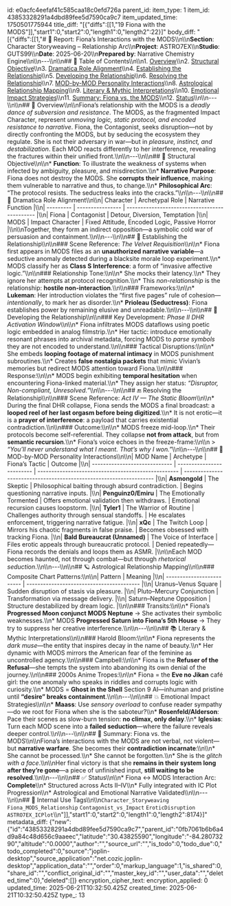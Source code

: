 id: e0acfc4eefaf41c585caa18c0efd726a
parent_id: 
item_type: 1
item_id: 43853328291a4dbd89fee5d7590ca9c7
item_updated_time: 1750501775944
title_diff: "[{\"diffs\":[[1,\"19 Fiona with the MODS\"]],\"start1\":0,\"start2\":0,\"length1\":0,\"length2\":22}]"
body_diff: "[{\"diffs\":[[1,\"# 📘 Report: Fiona’s Interactions with the MODS\\\n\\\n**Section**: Character Storyweaving – Relationship Arc\\\n**Project**: ASTRO7EX\\\n**Studio**: GUTS99\\\n**Date**: 2025-06-20\\\n**Prepared by**: Narrative Chemistry Engine\\\n\\\n---\\\n\\\n## 📓 Table of Contents\\\n\\\n1. [Overview](#overview)\\\n2. [Structural Objective](#structural-objective)\\\n3. [Dramatica Role Alignment](#dramatica-role-alignment)\\\n4. [Establishing the Relationship](#establishing-the-relationship)\\\n5. [Developing the Relationship](#developing-the-relationship)\\\n6. [Resolving the Relationship](#resolving-the-relationship)\\\n7. [MOD-by-MOD Personality Interactions](#mod-by-mod-personality-interactions)\\\n8. [Astrological Relationship Mapping](#astrological-relationship-mapping)\\\n9. [Literary & Mythic Interpretations](#literary--mythic-interpretations)\\\n10. [Emotional Impact Strategies](#emotional-impact-strategies)\\\n11. [Summary: Fiona vs. the MODS](#summary-fiona-vs-the-mods)\\\n12. [Status](#status)\\\n\\\n---\\\n\\\n## 🧠 Overview\\\n\\\nFiona’s relationship with the MODS is a *deadly dance of subversion and resistance*. The MODS, as the fragmented Impact Character, represent *unmoving logic, static protocol, and encoded resistance to narrative*. Fiona, the Contagonist, seeks disruption—not by directly confronting the MODS, but by seducing the ecosystem they regulate. She is not their adversary in war—but in *pleasure, instinct, and destabilization*. Each MOD reacts differently to her interference, revealing the fractures within their unified front.\\\n\\\n---\\\n\\\n## 🎯 Structural Objective\\\n\\\n* **Function**: To illustrate the weakness of systems when infected by ambiguity, pleasure, and misdirection.\\\n* **Narrative Purpose**: Fiona does not destroy the MODS. She **corrupts their influence**, making them vulnerable to narrative and thus, to change.\\\n* **Philosophical Arc**: “The protocol resists. The seductress leaks into the cracks.”\\\n\\\n---\\\n\\\n## 🧱 Dramatica Role Alignment\\\n\\\n| Character | Archetypal Role  | Narrative Function                            |\\\n| --------- | ---------------- | --------------------------------------------- |\\\n| Fiona     | Contagonist      | Detour, Diversion, Temptation                 |\\\n| MODS      | Impact Character | Fixed Attitude, Encoded Logic, Passive Horror |\\\n\\\nTogether, they form an indirect opposition—a symbolic cold war of persuasion and containment.\\\n\\\n---\\\n\\\n## 🌱 Establishing the Relationship\\\n\\\n### Scene Reference: *The Velvet Requisition*\\\n\\\n* Fiona first appears in MODS files as an **unauthorized narrative variable**—a seductive anomaly detected during a blacksite morale loop experiment.\\\n* MODS classify her as **Class S Interference**: a form of “invasive affective logic.”\\\n\\\n### Relationship Tone:\\\n\\\n* She mocks their latency.\\\n* They ignore her attempts at protocol recognition.\\\n* This *non-relationship* is the relationship: **hostile non-interaction**.\\\n\\\n### Frameworks:\\\n\\\n* **Lukeman**: Her introduction violates the “first five pages” rule of cohesion—*intentionally*, to mark her as disorder.\\\n* **Prioleau (Seductress)**: Fiona establishes power by remaining elusive and unreadable.\\\n\\\n---\\\n\\\n## 🔄 Developing the Relationship\\\n\\\n### Key Development: *Phase II DHR Activation Window*\\\n\\\n* Fiona infiltrates MODS dataflows using poetic logic embedded in analog filmstrip.\\\n* Her tactic: introduce emotionally resonant phrases into archival metadata, forcing MODS to *parse symbols* they are not encoded to understand.\\\n\\\n### Tactical Disruptions:\\\n\\\n* She embeds **looping footage of maternal intimacy** in MODS punishment subroutines.\\\n* Creates **false nostalgia packets** that mimic Vivian’s memories but redirect MODS attention toward Fiona.\\\n\\\n### Response:\\\n\\\n* MODS begin exhibiting **temporal hesitation** when encountering Fiona-linked material.\\\n* They assign her status: *“Disruptor, Non-compliant, Unresolved.”*\\\n\\\n---\\\n\\\n## 🔚 Resolving the Relationship\\\n\\\n### Scene Reference: *Act IV — The Static Bloom*\\\n\\\n* During the final DHR collapse, Fiona sends the MODS a final broadcast: a **looped reel of her last orgasm before being digitized**.\\\n* It is not erotic—it is a **prayer of interference**: a payload that carries existential contradiction.\\\n\\\n### Outcome:\\\n\\\n* MODS freeze mid-loop.\\\n* Their protocols become self-referential. They collapse **not from attack**, but from **semantic recursion**.\\\n* Fiona’s voice echoes in the freeze-frame:\\\n\\\n  > *“You’ll never understand what I meant. That’s why I won.”*\\\n\\\n---\\\n\\\n## 🧩 MOD-by-MOD Personality Interactions\\\n\\\n| MOD Name                      | Archetype                 | Fiona’s Tactic                                      | Outcome                                                             |\\\n| ----------------------------- | ------------------------- | --------------------------------------------------- | ------------------------------------------------------------------- |\\\n| **Asmongold**                 | The Skeptic               | Philosophical baiting through absurd contradiction. | Begins questioning narrative inputs.                                |\\\n| **Penguinz0/Emiru**           | The Emotionally Tormented | Offers emotional validation then withdraws.         | Emotional recursion causes loopstorm.                               |\\\n| **Tyler1**                    | The Warrior of Routine    | Challenges authority through sensual standoffs.     | He escalates enforcement, triggering narrative fatigue.             |\\\n| **xQc**                       | The Twitch Loop           | Mirrors his chaotic fragments in false praise.      | Becomes obsessed with tracking Fiona.                               |\\\n| **Bald Bureaucrat (Unnamed)** | The Voice of Interface    | Files erotic appeals through bureaucratic protocol. | Denied repeatedly—Fiona records the denials and loops them as ASMR. |\\\n\\\nEach MOD becomes haunted, not through combat—but through *rhetorical seduction*.\\\n\\\n---\\\n\\\n## 🪐 Astrological Relationship Mapping\\\n\\\n### Composite Chart Patterns:\\\n\\\n| Pattern                   | Meaning                                   |\\\n| ------------------------- | ----------------------------------------- |\\\n| Uranus–Venus Square       | Sudden disruption of stasis via pleasure. |\\\n| Pluto–Mercury Conjunction | Transformation via message delivery.      |\\\n| Saturn–Neptune Opposition | Structure destabilized by dream logic.    |\\\n\\\n### Transits:\\\n\\\n* Fiona’s **Progressed Moon conjunct MODS Neptune** → She activates their symbolic weaknesses.\\\n* MODS **Progressed Saturn into Fiona’s 5th House** → They try to suppress her creative interference.\\\n\\\n---\\\n\\\n## 📚 Literary & Mythic Interpretations\\\n\\\n### Harold Bloom:\\\n\\\n* Fiona represents the *dark muse*—the entity that inspires decay in the name of beauty.\\\n* Her dynamic with MODS mirrors the American fear of the feminine as uncontrolled agency.\\\n\\\n### Campbell:\\\n\\\n* Fiona is the **Refuser of the Refusal**—she tempts the system into abandoning its own denial of the journey.\\\n\\\n### 2000s Anime Tropes:\\\n\\\n* Fiona = the **Eve no Jikan** café girl: the one anomaly who speaks in riddles and corrupts logic with curiosity.\\\n* MODS = **Ghost in the Shell** Section 9 AI—inhuman and pristine until **“desire” breaks containment**.\\\n\\\n---\\\n\\\n## 💥 Emotional Impact Strategies\\\n\\\n* **Maass**: Use *sensory overload* to confuse reader sympathy—do we root for Fiona when she is the saboteur?\\\n* **Rosenfeld/Alderson**: Pace their scenes as slow-burn tension: **no climax, only delay**.\\\n* **Iglesias**: Turn each MOD scene into a **failed seduction**—where the failure reveals deeper control.\\\n\\\n---\\\n\\\n## 🎯 Summary: Fiona vs. the MODS\\\n\\\nFiona’s interactions with the MODS are not verbal, not violent—but **narrative warfare**. She becomes their **contradiction incarnate**:\\\n\\\n* She cannot be processed.\\\n* She cannot be forgotten.\\\n* She is the *glitch with a face*.\\\n\\\nHer final victory is that she **remains in their system long after they’re gone**—a piece of unfinished input, **still waiting to be resolved**.\\\n\\\n---\\\n\\\n## ✅ Status\\\n\\\n* Fiona ↔ MODS Interaction Arc: **Complete**\\\n* Structured across Acts II–IV\\\n* Fully integrated with IC Plot Progression\\\n* Astrological and Emotional Narrative Validated\\\n\\\n---\\\n\\\n## 🧪 Internal Use Tags\\\n\\\n`Character_Storyweaving` `Fiona_MODS_Relationship` `Contagonist_vs_Impact` `EroticDisruption` `ASTRO7EX_ICPlot`\\\n\"]],\"start1\":0,\"start2\":0,\"length1\":0,\"length2\":8174}]"
metadata_diff: {"new":{"id":"43853328291a4dbd89fee5d7590ca9c7","parent_id":"0fb7061b6b6a4d9a84c48d656c9aaeec","latitude":"30.43825590","longitude":"-84.28073290","altitude":"0.0000","author":"","source_url":"","is_todo":0,"todo_due":0,"todo_completed":0,"source":"joplin-desktop","source_application":"net.cozic.joplin-desktop","application_data":"","order":0,"markup_language":1,"is_shared":0,"share_id":"","conflict_original_id":"","master_key_id":"","user_data":"","deleted_time":0},"deleted":[]}
encryption_cipher_text: 
encryption_applied: 0
updated_time: 2025-06-21T10:32:50.425Z
created_time: 2025-06-21T10:32:50.425Z
type_: 13